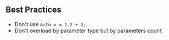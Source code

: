 Best Practices
-

* Don't use `auto x = 1.2 + 1;`.
* Don't overload by parameter type but by parameters count.
